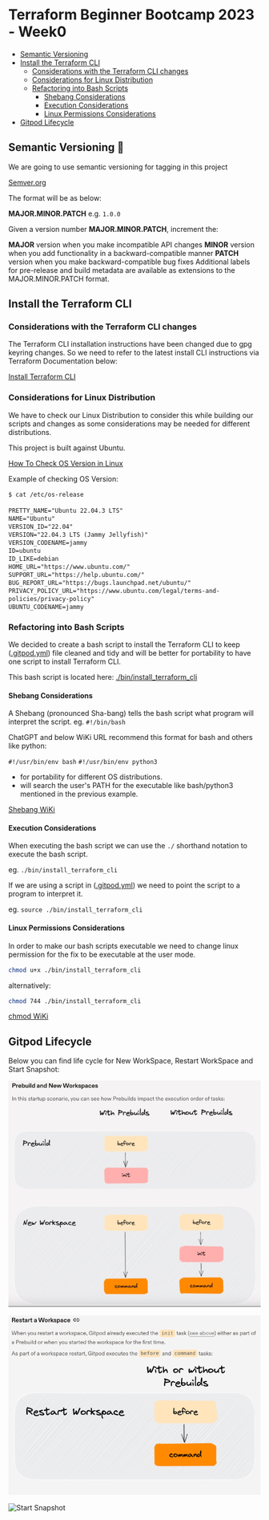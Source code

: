 # Terraform Beginner Bootcamp 2023 - Week0


- [Semantic Versioning](Week0.md#semantic-versioning-mage)
- [Install the Terraform CLI](Week0.md#install-the-terraform-cli)
  * [Considerations with the Terraform CLI changes](Week0.md#considerations-with-the-terraform-cli-changes)
  * [Considerations for Linux Distribution](Week0.md#considerations-for-linux-distribution)
  * [Refactoring into Bash Scripts](Week0.md#refactoring-into-bash-scripts)
    + [Shebang Considerations](Week0.md#shebang-considerations)
    + [Execution Considerations](Week0.md#execution-considerations)
    + [Linux Permissions Considerations](Week0.md#linux-permissions-considerations)
- [Gitpod Lifecycle](Week0.md#gitpod-lifecycle)


## Semantic Versioning :mage:

We are going to use semantic versioning for tagging in this project

[Semver.org](https://semver.org/)

The format will be as below:

**MAJOR.MINOR.PATCH** e.g. `1.0.0`

Given a version number **MAJOR.MINOR.PATCH**, increment the:

**MAJOR** version when you make incompatible API changes
**MINOR** version when you add functionality in a backward-compatible manner
**PATCH** version when you make backward-compatible bug fixes
Additional labels for pre-release and build metadata are available as extensions to the MAJOR.MINOR.PATCH format.

## Install the Terraform CLI

### Considerations with the Terraform CLI changes

The Terraform CLI installation instructions have been changed due to gpg keyring changes. So we need to refer to the latest install CLI instructions via Terraform Documentation below:

[Install Terraform CLI](https://developer.hashicorp.com/terraform/tutorials/aws-get-started/install-cli)


### Considerations for Linux Distribution

We have to check our Linux Distribution to consider this while building our scripts and changes as some considerations may be needed for different distributions.

This project is built against Ubuntu.

[How To Check OS Version in Linux](
https://www.cyberciti.biz/faq/how-to-check-os-version-in-linux-command-line/)

Example of checking OS Version:

```
$ cat /etc/os-release

PRETTY_NAME="Ubuntu 22.04.3 LTS"
NAME="Ubuntu"
VERSION_ID="22.04"
VERSION="22.04.3 LTS (Jammy Jellyfish)"
VERSION_CODENAME=jammy
ID=ubuntu
ID_LIKE=debian
HOME_URL="https://www.ubuntu.com/"
SUPPORT_URL="https://help.ubuntu.com/"
BUG_REPORT_URL="https://bugs.launchpad.net/ubuntu/"
PRIVACY_POLICY_URL="https://www.ubuntu.com/legal/terms-and-policies/privacy-policy"
UBUNTU_CODENAME=jammy
```

### Refactoring into Bash Scripts

We decided to create a bash script to install the Terraform CLI to keep ([.gitpod.yml](.gitpod.yml)) file cleaned and tidy and will be better for portability to have one script to install Terraform CLI.

This bash script is located here: [./bin/install_terraform_cli](./bin/install_terraform_cli)

#### Shebang Considerations

A Shebang (pronounced Sha-bang) tells the bash script what program will interpret the script. eg. `#!/bin/bash`

ChatGPT and below WiKi URL recommend this format for bash and others like python: 

`#!/usr/bin/env bash`
`#!/usr/bin/env python3`

- for portability for different OS distributions. 
-  will search the user's PATH for the executable like bash/python3 mentioned in the previous example.

[Shebang WiKi](https://en.wikipedia.org/wiki/Shebang_(Unix))

#### Execution Considerations

When executing the bash script we can use the `./` shorthand notation to execute the bash script.

eg. `./bin/install_terraform_cli`

If we are using a script in ([.gitpod.yml](.gitpod.yml)) we need to point the script to a program to interpret it.

eg. `source ./bin/install_terraform_cli`

#### Linux Permissions Considerations

In order to make our bash scripts executable we need to change linux permission for the fix to be executable at the user mode.

```sh
chmod u+x ./bin/install_terraform_cli
```

alternatively:

```sh
chmod 744 ./bin/install_terraform_cli
```

[chmod WiKi](https://en.wikipedia.org/wiki/Chmod)

## Gitpod Lifecycle

Below you can find life cycle for New WorkSpace, Restart WorkSpace and Start Snapshot:



![New WorkSpace](assets/Gitpod-execution-order-New.jpeg)

![Restart WorkSpace](../assets/Gitpdod-execution-order-Restart.png)

![Start Snapshot](../assets/Gitpdod-execution-order-StartSnapshot.png)


[](https://www.gitpod.io/docs/configure/workspaces/tasks)
[](https://www.gitpod.io/guides/gitpodify)

